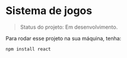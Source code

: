 <h1> Sistema de jogos </h1>

> Status do projeto: Em desenvolvimento.

Para rodar esse projeto na sua máquina, tenha:

```
npm install react
```
